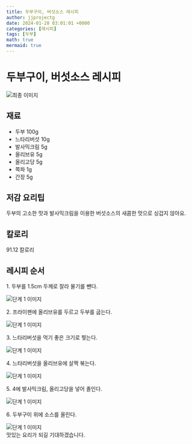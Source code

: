 ```yaml
---
title: 두부구이, 버섯소스 레시피
author: jjprojectg
date: 2024-01-28 03:01:01 +0000
categories: [레시피]
tags: [두부]
math: true
mermaid: true
---
```

<meta name="og:type" content="website"/>
<meta charset="UTF-8"/>
<div class="header">
  <h1>두부구이, 버섯소스 레시피</h1>
</div>

<div class="container my-4">
  <div class="row">
    <div class="col-12 col-md-6">
      <div class="recipe-image">
        <img src="http://www.foodsafetykorea.go.kr/uploadimg/20190409/20190409033713_1554791833052.jpg" class="step-image" alt="최종 이미지"/>
      </div>
    </div>
    <div class="col-12 col-md-6">
      <div class="ingredients">
        <h2>재료</h2>
        <ul class="card">
          <li> 두부 100g </li>
          <li>  느타리버섯 10g </li>
          <li>  발사믹크림 5g </li>
          <li>  올리브유 5g </li>
          <li>  올리고당 5g </li>
          <li>  쪽파 1g </li>
          <li>  간장 5g </li>
</ul>
      </div>
    </div>
    <div class="col-12 col-md-6">
      <div class="ingredients">
        <h2>저감 요리팁</h2>
        <div class="card"> 
          <p>
            두부의 고소한 맛과 발사믹크림을 이용한 버섯소스의 새콤한 맛으로 싱겁지 않아요.
          </p>
        </div>
      </div>
      <div class="ingredients">
        <h2>칼로리</h2>
        <div class="card"> 
          <p>
            91.12 칼로리
          </p>
        </div>
      </div>
    </div>
  </div>

  <h2 class="my-4">레시피 순서</h2>
  <div class="card recipe-card">
    <div class="card-body recipe-step">
      <p class="card-text step-description">1. 두부를 1.5cm 두께로 잘라 물기를 뺀다.</p>
      <img src="http://www.foodsafetykorea.go.kr/uploadimg/20190409/20190409033742_1554791862874.jpg" alt="단계 1 이미지" class="step-image"/>
    </div>
  </div>
  <div class="card recipe-card">
    <div class="card-body recipe-step">
      <p class="card-text step-description">2. 프라이팬에 올리브유를 두르고 두부를 굽는다.</p>
      <img src="http://www.foodsafetykorea.go.kr/uploadimg/20190409/20190409033758_1554791878109.jpg" alt="단계 1 이미지" class="step-image"/>
    </div>
  </div>
  <div class="card recipe-card">
    <div class="card-body recipe-step">
      <p class="card-text step-description">3. 느타리버섯을 먹기 좋은 크기로 찢는다.</p>
      <img src="http://www.foodsafetykorea.go.kr/uploadimg/20190409/20190409033813_1554791893702.jpg" alt="단계 1 이미지" class="step-image"/>
    </div>
  </div>
  <div class="card recipe-card">
    <div class="card-body recipe-step">
      <p class="card-text step-description">4. 느타리버섯을 올리브유에 살짝 볶는다.</p>
      <img src="http://www.foodsafetykorea.go.kr/uploadimg/20190409/20190409033832_1554791912004.jpg" alt="단계 1 이미지" class="step-image"/>
    </div>
  </div>
  <div class="card recipe-card">
    <div class="card-body recipe-step">
      <p class="card-text step-description">5. 4에 발사믹크림, 올리고당을 넣어 졸인다.</p>
      <img src="http://www.foodsafetykorea.go.kr/uploadimg/20190409/20190409033847_1554791927240.jpg" alt="단계 1 이미지" class="step-image"/>
    </div>
  </div>
  <div class="card recipe-card">
    <div class="card-body recipe-step">
      <p class="card-text step-description">6. 두부구이 위에 소스를 올린다.</p>
      <img src="http://www.foodsafetykorea.go.kr/uploadimg/20190409/20190409033904_1554791944845.jpg" alt="단계 1 이미지" class="step-image"/>
    </div>
  </div>

</div>
맛있는 요리가 되길 기대하겠습니다.
